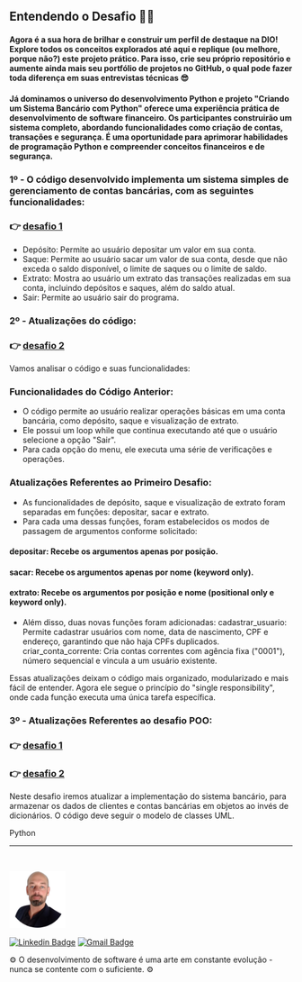 ## Entendendo o Desafio 🚀✨
#### Agora é a sua hora de brilhar e construir um perfil de destaque na DIO! Explore todos os conceitos explorados até aqui e replique (ou melhore, porque não?) este projeto prático. Para isso, crie seu próprio repositório e aumente ainda mais seu portfólio de projetos no GitHub, o qual pode fazer toda diferença em suas entrevistas técnicas 😎

#### Já dominamos o universo do desenvolvimento Python e projeto "Criando um Sistema Bancário com Python" oferece uma experiência prática de desenvolvimento de software financeiro. Os participantes construirão um sistema completo, abordando funcionalidades como criação de contas, transações e segurança. É uma oportunidade para aprimorar habilidades de programação Python e compreender conceitos financeiros e de segurança.

### 1º - O código desenvolvido implementa um sistema simples de gerenciamento de contas bancárias, com as seguintes funcionalidades: 
### 👉 [desafio 1](https://github.com/akranz79/dio-trilha-python-basico/blob/main/desafio.py)

- Depósito: Permite ao usuário depositar um valor em sua conta.
- Saque: Permite ao usuário sacar um valor de sua conta, desde que não exceda o saldo disponível, o limite de saques ou o limite de saldo.
- Extrato: Mostra ao usuário um extrato das transações realizadas em sua conta, incluindo depósitos e saques, além do saldo atual.
- Sair: Permite ao usuário sair do programa.

### 2º - Atualizações do código:
### 👉 [desafio 2](https://github.com/akranz79/dio-trilha-python-basico/blob/main/desafio02.py)

Vamos analisar o código e suas funcionalidades:

### Funcionalidades do Código Anterior:
- O código permite ao usuário realizar operações básicas em uma conta bancária, como depósito, saque e visualização de extrato.
- Ele possui um loop while que continua executando até que o usuário selecione a opção "Sair".
- Para cada opção do menu, ele executa uma série de verificações e operações.

### Atualizações Referentes ao Primeiro Desafio:

- As funcionalidades de depósito, saque e visualização de extrato foram separadas em funções: depositar, sacar e extrato.
- Para cada uma dessas funções, foram estabelecidos os modos de passagem de argumentos conforme solicitado: <br>
#### depositar: Recebe os argumentos apenas por posição. <br>
#### sacar: Recebe os argumentos apenas por nome (keyword only). <br>
#### extrato: Recebe os argumentos por posição e nome (positional only e keyword only). <br>
- Além disso, duas novas funções foram adicionadas:
cadastrar_usuario: Permite cadastrar usuários com nome, data de nascimento, CPF e endereço, garantindo que não haja CPFs duplicados. <br>
criar_conta_corrente: Cria contas correntes com agência fixa ("0001"), número sequencial e vincula a um usuário existente. <br>

Essas atualizações deixam o código mais organizado, modularizado e mais fácil de entender. Agora ele segue o princípio do "single responsibility", onde cada função executa uma única tarefa específica.

### 3º - Atualizações Referentes ao desafio POO: 

### 👉 [desafio 1](https://github.com/akranz79/dio-trilha-python-basico/blob/main/desafio03.py)
### 👉 [desafio 2](https://github.com/akranz79/dio-trilha-python-basico/blob/main/desafio03p2.py)

Neste desafio iremos atualizar a implementação do sistema bancário, para armazenar os dados de clientes e contas bancárias em objetos ao invés de dicionários. O código deve seguir o modelo de classes UML. <br>

Python


---
<br />

<a href="https://github.com/akranz79/"><img src="https://github.com/akranz79/akranz79/blob/main/img/img2.png" width="100px;" alt="" /> </a>
 
[![Linkedin Badge](https://img.shields.io/badge/-Alexandre-blue?style=flat-square&logo=Linkedin&logoColor=white&link=https://www.linkedin.com/in/akranz/)](https://www.linkedin.com/in/akranz/)
[![Gmail Badge](https://img.shields.io/badge/-ahkranz79@gmail.com-c14438?style=flat-square&logo=Gmail&logoColor=white&link=mailto:ahkranz79@gmail.com)](mailto:ahkranz79@gmail.com)

⚙ O desenvolvimento de software é uma arte em constante evolução - nunca se contente com o suficiente. ⚙
